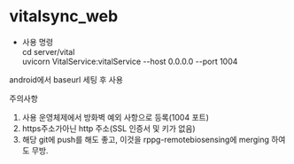 # vitalsync_web

- 사용 명령  
 cd server/vital  
 uvicorn VitalService:vitalService --host 0.0.0.0 --port 1004

android에서 baseurl 세팅 후 사용

주의사항
1. 사용 운영체제에서 방화벽 예외 사항으로 등록(1004 포트)
2. https주소가아닌 http 주소(SSL 인증서 및 키가 없음)
3. 해당 git에 push를 해도 좋고, 이것을 rppg-remotebiosensing에 merging 하여도 무방.
